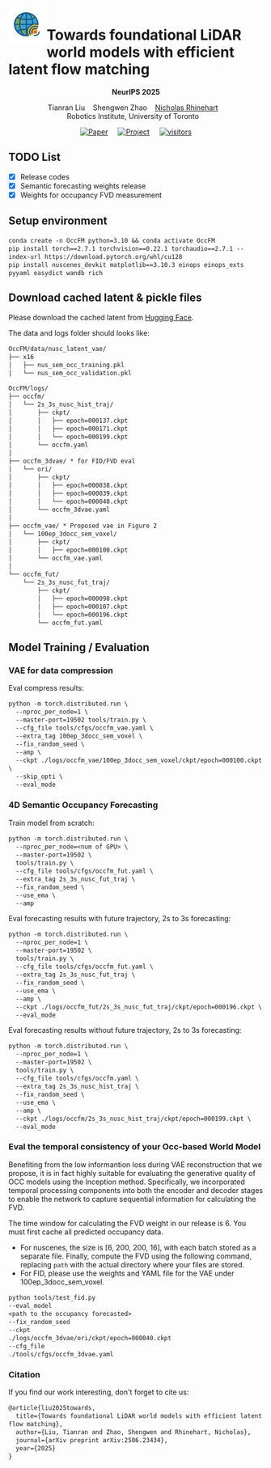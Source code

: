 <img src="docs/source/images/logo.png" width="15%" align="left">

# Towards foundational LiDAR world models with efficient latent flow matching

<p align="center">
  <strong>NeurIPS 2025</strong>
</p>

<p align="center">
  <a target="_blank">Tianran Liu</a>&nbsp;&nbsp;&nbsp;
  <a target="_blank">Shengwen Zhao</a>&nbsp;&nbsp;&nbsp;
  <a href="https://leaf.utias.utoronto.ca/author/nicholas-rhinehart/" target="_blank">Nicholas Rhinehart</a>&nbsp;&nbsp;&nbsp;
    
  <br />
  Robotics Institute, University of Toronto&nbsp;&nbsp;&nbsp;
</p>

<p align="center">
  <a href="https://arxiv.org/abs/2506.23434"><img src="https://img.shields.io/badge/Paper-PDF-B82A24?style=for-the-badge&logo=adobe-acrobat-reader" alt="Paper"></a>
  &nbsp;&nbsp;&nbsp;
  <a href="https://orbis36.github.io/OccFM-NeurIPS2025/"><img src="https://img.shields.io/badge/Project-Page-orange?style=for-the-badge&logo=your-project-logo" alt="Project"></a>
  &nbsp;&nbsp;&nbsp;
  <a href="https://github.com/Orbis36/OccFM-NeurIPS2025"> <img src="https://komarev.com/ghpvc/?username=Orbis36&repo=OccFM-NeurIPS2025&color=blue&style=for-the-badge" alt="visitors"> </a>
</p>

## TODO List
- [x] Release codes
- [x] Semantic forecasting weights release
- [x] Weights for occupancy FVD measurement

## Setup environment
```shell
conda create -n OccFM python=3.10 && conda activate OccFM
pip install torch==2.7.1 torchvision==0.22.1 torchaudio==2.7.1 --index-url https://download.pytorch.org/whl/cu128
pip install nuscenes_devkit matplotlib==3.10.3 einops einops_exts pyyaml easydict wandb rich
```
## Download cached latent & pickle files
Please download the cached latent from [Hugging Face](https://huggingface.co/Orbis36/OccFM/tree/main).

The data and logs folder should looks like: 
```text
OccFM/data/nusc_latent_vae/
├── x16
│   ├── nus_sem_occ_training.pkl
│   └── nus_sem_occ_validation.pkl
```

```text
OccFM/logs/
├── occfm/
│   └── 2s_3s_nusc_hist_traj/
│       ├── ckpt/
│       │   ├── epoch=000137.ckpt
│       │   ├── epoch=000171.ckpt
│       │   └── epoch=000199.ckpt
│       └── occfm.yaml
│
├── occfm_3dvae/ * for FID/FVD eval
│   └── ori/
│       ├── ckpt/
│       │   ├── epoch=000038.ckpt
│       │   ├── epoch=000039.ckpt
│       │   └── epoch=000040.ckpt
│       └── occfm_3dvae.yaml
│
├── occfm_vae/ * Proposed vae in Figure 2
│   └── 100ep_3docc_sem_voxel/
│       ├── ckpt/
│       │   ├── epoch=000100.ckpt
│       └── occfm_vae.yaml
│
└── occfm_fut/
    └── 2s_3s_nusc_fut_traj/
        ├── ckpt/
        │   ├── epoch=000098.ckpt
        │   ├── epoch=000107.ckpt
        │   └── epoch=000196.ckpt
        └── occfm_fut.yaml
```

## Model Training / Evaluation

### VAE for data compression

Eval compress results:
```shell
python -m torch.distributed.run \
  --nproc_per_node=1 \
  --master-port=19502 tools/train.py \ 
  --cfg_file tools/cfgs/occfm_vae.yaml \
  --extra_tag 100ep_3docc_sem_voxel \
  --fix_random_seed \
  --amp \
  --ckpt ./logs/occfm_vae/100ep_3docc_sem_voxel/ckpt/epoch=000100.ckpt \
  --skip_opti \
  --eval_mode
```

### 4D Semantic Occupancy Forecasting 

Train model from scratch:
```shell
python -m torch.distributed.run \
  --nproc_per_node=<num of GPU> \
  --master-port=19502 \
  tools/train.py \
  --cfg_file tools/cfgs/occfm_fut.yaml \
  --extra_tag 2s_3s_nusc_fut_traj \
  --fix_random_seed \
  --use_ema \
  --amp
```

Eval forecasting results with future trajectory, 2s to 3s forecasting:
```shell
python -m torch.distributed.run \
  --nproc_per_node=1 \
  --master-port=19502 \
  tools/train.py \
  --cfg_file tools/cfgs/occfm_fut.yaml \
  --extra_tag 2s_3s_nusc_fut_traj \
  --fix_random_seed \
  --use_ema \
  --amp \
  --ckpt ./logs/occfm_fut/2s_3s_nusc_fut_traj/ckpt/epoch=000196.ckpt \
  --eval_mode
```

Eval forecasting results without future trajectory, 2s to 3s forecasting:

```shell
python -m torch.distributed.run \
  --nproc_per_node=1 \
  --master-port=19502 \
  tools/train.py \
  --cfg_file tools/cfgs/occfm.yaml \
  --extra_tag 2s_3s_nusc_hist_traj \
  --fix_random_seed \
  --use_ema \
  --amp \
  --ckpt ./logs/occfm/2s_3s_nusc_hist_traj/ckpt/epoch=000199.ckpt \
  --eval_mode
```

### Eval the temporal consistency of your Occ-based World Model

Benefiting from the low informantion loss during VAE reconstruction that we propose, it is in fact highly suitable for evaluating the generative quality of OCC models using the Inception method.
Specifically, we incorporated temporal processing components into both the encoder and decoder stages to enable the network to capture sequential information for calculating the FVD.

The time window for calculating the FVD weight in our release is 6. You must first cache all predicted occupancy data. 

- For nuscenes, the size is [6, 200, 200, 16], with each batch stored as a separate file. Finally, compute the FVD using the following command, replacing `path` with the actual directory where your files are stored.
- For FID, please use the weights and YAML file for the VAE under 100ep_3docc_sem_voxel.
```shell
python tools/test_fid.py
--eval_model
<path to the occupancy forecasted>
--fix_random_seed
--ckpt
./logs/occfm_3dvae/ori/ckpt/epoch=000040.ckpt
--cfg_file
./tools/cfgs/occfm_3dvae.yaml
```

### Citation
If you find our work interesting, don't forget to cite us:
```text
@article{liu2025towards,
  title={Towards foundational LiDAR world models with efficient latent flow matching},
  author={Liu, Tianran and Zhao, Shengwen and Rhinehart, Nicholas},
  journal={arXiv preprint arXiv:2506.23434},
  year={2025}
}
```




